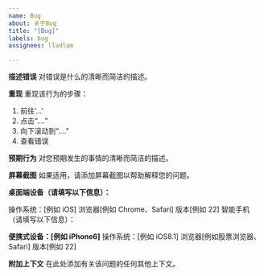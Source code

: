 ```yaml
---
name: Bug
about: 关于Bug
title: "[Bug]"
labels: bug
assignees: lladlam

---
```


**描述错误**
对错误是什么的清晰而简洁的描述。

**重现**
重现该行为的步骤：

1. 前往‘...’
2. 点击“....”
3. 向下滚动到“....”
4. 查看错误

**预期行为**
对您预期发生的事情的清晰而简洁的描述。

**屏幕截图**
如果适用，请添加屏幕截图以帮助解释您的问题。

**桌面端设备（请填写以下信息）：**

操作系统：[例如 iOS]
浏览器[例如 Chrome、Safari]
版本[例如 22]
智能手机（请填写以下信息）：

**便携式设备：[例如 iPhone6]**
操作系统：[例如 iOS8.1]
浏览器[例如股票浏览器、Safari]
版本[例如 22]

**附加上下文**
在此处添加有关该问题的任何其他上下文。
